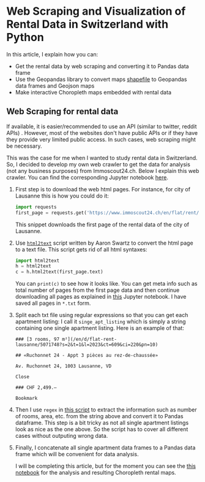 # Web Scraping and Visualization of Rental Data in Switzerland with Python

In this article, I explain how you can:

* Get the rental data by web scraping and converting it to Pandas data frame
* Use the Geopandas library to convert maps  [shapefile](https://en.wikipedia.org/wiki/Shapefile) to Geopandas data frames and Geojson maps 
* Make interactive Choropleth maps embedded with rental data



## Web Scraping for rental data

If available, it is easier/recommended to use an API (similar to twitter, reddit APIs) . However, most of the websites don't have public APIs or if they have they provide very limited public access. In such cases, web scraping might be necessary. 

This was the case for me when I wanted to study rental data in Switzerland. So, I decided to develop my own web crawler to get the data for analysis (not any business purposes) from Immoscout24.ch. Below I explain this web crawler. You can find the corresponding Jupyter notebook [here](https://github.com/hamedrazavi/rental_analysis_switzerland_immoscout24/blob/master/src/immoscoutHtml_to_text_once.ipynb). 

1. First step is to download the web html pages.  For instance, for city of Lausanne this is how you could do it:

   ```python
   import requests
   first_page = requests.get('https://www.immoscout24.ch/en/flat/rent/city-lausanne')
   ```

   This snippet downloads the first page of the rental data of the city of Lausanne. 

2. Use [```html2text```](https://github.com/aaronsw/html2text) script written by Aaron Swartz to convert the html page to a text file. This script gets rid of all html syntaxes:

   ```python
   import html2text
   h = html2text
   c = h.html2text(first_page.text)
   ```

   You can ``print(c)`` to see how it looks like. You can get meta info such as total number of pages from the first page data and then continue downloading all pages as explained in [this](https://github.com/hamedrazavi/rental_analysis_switzerland_immoscout24/blob/master/src/immoscoutHtml_to_text_once.ipynb) Jupyter notebook. I have saved all pages in ``*.txt`` form. 

3. Split each txt file using regular expressions so that you can get each apartment listing: I call it ``singe_apt_listing`` which is simply a string containing one single apartment listing. Here is an example of that: 

   ```
   ### [3 rooms, 97 m²](/en/d/flat-rent-
   lausanne/5071748?s=2&t=1&l=2023&ct=609&ci=220&pn=10)
   
   ## «Ruchonnet 24 - Appt 3 pièces au rez-de-chaussée»
   
   Av. Ruchonnet 24, 1003 Lausanne, VD
   
   Close
   
   ### CHF 2,499.—
   
   Bookmark
   ```

4. Then I use ``regex`` in [this script](https://github.com/hamedrazavi/rental_analysis_switzerland_immoscout24/blob/master/src/SingleAptListing_to_table.py) to extract the information such as number of rooms, area, etc. from the string above and convert it to Pandas dataframe. This step is a bit tricky as not all single apartment listings look as nice as the one above. So the script has to cover all different cases without outputing wrong data. 

5. Finally, I concatenate all single apartment data frames to a Pandas data frame which will be convenient for data analysis. 

   I will be completing this article, but for the moment you can see the [this notebook](https://github.com/hamedrazavi/rental_analysis_switzerland_immoscout24/blob/master/src/rental_analysis_lausanne.ipynb) for the analysis and resulting Choropleth rental maps. 

